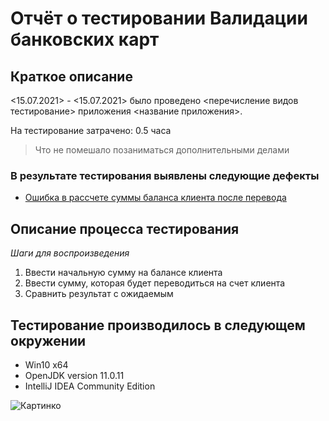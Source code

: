 # Отчёт о тестировании Валидации банковских карт

## Краткое описание

<15.07.2021> - <15.07.2021> было проведено <перечисление видов тестирование> приложения <название приложения>.

На тестирование затрачено: 0.5 часа
> Что не помешало позаниматься дополнительными делами

### В результате тестирования выявлены следующие дефекты

* [Ошибка в рассчете суммы баланса клиента после перевода](https://github.com/Nimmo89/Test_2.1/issues/1)

## Описание процесса тестирования

*Шаги для воспроизведения*

1. Ввести начальную сумму на балансе клиента
2. Ввести сумму, которая будет переводиться на счет клиента
3. Сравнить результат с ожидаемым

## Тестирование производилось в следующем окружении

* Win10 x64
* OpenJDK version 11.0.11
* IntelliJ IDEA Community Edition

![Картинко](/Users/kpa/Git/002.jpg)